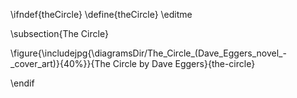 \ifndef{theCircle}
\define{theCircle}
\editme

\subsection{The Circle}

\figure{\includejpg{\diagramsDir/The_Circle_(Dave_Eggers_novel_-_cover_art)}{40%}}{The Circle by Dave Eggers}{the-circle}

\endif
